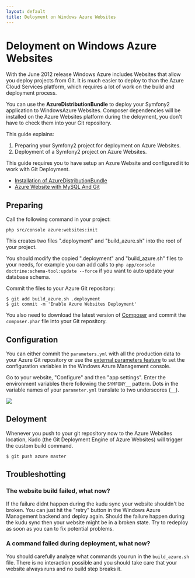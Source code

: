 ```yaml
---
layout: default
title: Deloyment on Windows Azure Websites
---
```


# Deloyment on Windows Azure Websites

With the June 2012 release Windows Azure includes Websites that allow you deploy projects
from Git. It is much easier to deploy to than the Azure Cloud Services platform, which
requires a lot of work on the build and deployment process.

You can use the **AzureDistributionBundle** to deploy your Symfony2 application to
WindowsAzure Websites. Composer dependencies will be installed on the Azure Websites
platform during the deloyment, you don't have to check them into your Git repository.

This guide explains:

1. Preparing your Symfony2 project for deployment on Azure Websites.
2. Deployment of a Symfony2 project on Azure Websites.

This guide requires you to have setup an Azure Website and configured
it to work with Git Deployment.

- [Installation of AzureDistributionBundle](http://beberlei.github.io/AzureDistributionBundle/installation.html)
- [Azure Website with MySQL And Git](http://www.windowsazure.com/en-us/develop/php/tutorials/website-w-mysql-and-git/)

## Preparing

Call the following command in your project:

    php src/console azure:websites:init

This creates two files ".deployment" and "build_azure.sh" into the root of your project.

You should modify the copied ".deployment" and "build_azure.sh" files to your needs,
for example you can add calls to ``php app/console doctrine:schema-tool:update --force``
if you want to auto update your database schema.

Commit the files to your Azure Git repository:

    $ git add build_azure.sh .deployment
    $ git commit -m 'Enable Azure Websites Deployment'

You also need to download the latest version of [Composer](http://getcomposer.org/)
and commit the ``composer.phar`` file into your Git repository.

## Configuration

You can either commit the ``parameters.yml`` with all the production data to your
Azure Git repository or use the [external parameters feature](http://symfony.com/doc/2.1/cookbook/configuration/external_parameters.html)
to set the configuration variables in the Windows Azure Management console.

Go to your website, "Configure" and then "app settings". Enter the environment
variables there following the ``SYMFONY__`` pattern. Dots in the variable
names of your ``parameter.yml`` translate to two underscores (``__``).

<img src="http://beberlei.github.io/AzureDistributionBundle/assets/env.png" />

## Deloyment

Whenever you push to your git repository now to the Azure Websites location,
Kudo (the Git Deployment Engine of Azure Websites) will trigger the custom
build command.

    $ git push azure master

## Troubleshotting

### The website build failed, what now?

If the failure didnt happen during the kudu sync your website shouldn't be broken.
You can just hit the "retry" button in the Windows Azure Management backend and deploy again.
Should the failure happen during the kudu sync then your website might be in a broken state.
Try to redeploy as soon as you can to fix potential problems.

### A command failed during deployment, what now?

You should carefully analyze what commands you run in the ``build_azure.sh`` file.
There is no interaction possible and you should take care that your website always
runs and no build step breaks it.
